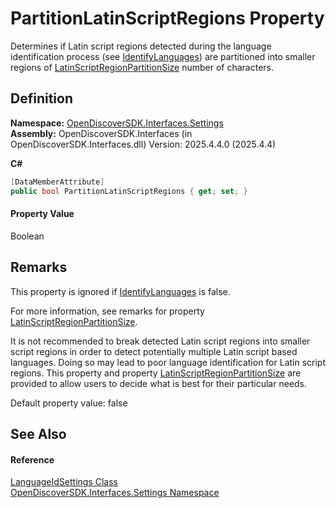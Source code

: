 # PartitionLatinScriptRegions Property


Determines if Latin script regions detected during the language identification process (see <a href="950462d6-20db-2c1e-674e-362ea7c8ee45">IdentifyLanguages</a>) are partitioned into smaller regions of <a href="725e702d-71d3-8023-d553-ec65843f06de">LatinScriptRegionPartitionSize</a> number of characters.



## Definition
**Namespace:** <a href="a1516a26-c3bc-5b32-80d1-92d32506d831">OpenDiscoverSDK.Interfaces.Settings</a>  
**Assembly:** OpenDiscoverSDK.Interfaces (in OpenDiscoverSDK.Interfaces.dll) Version: 2025.4.4.0 (2025.4.4)

**C#**
``` C#
[DataMemberAttribute]
public bool PartitionLatinScriptRegions { get; set; }
```



#### Property Value
Boolean

## Remarks

This property is ignored if <a href="950462d6-20db-2c1e-674e-362ea7c8ee45">IdentifyLanguages</a> is false.

For more information, see remarks for property <a href="725e702d-71d3-8023-d553-ec65843f06de">LatinScriptRegionPartitionSize</a>.

It is not recommended to break detected Latin script regions into smaller script regions in order to detect potentially multiple Latin script based languages. Doing so may lead to poor language identification for Latin script regions. This property and property <a href="725e702d-71d3-8023-d553-ec65843f06de">LatinScriptRegionPartitionSize</a> are provided to allow users to decide what is best for their particular needs.

Default property value: false


## See Also


#### Reference
<a href="f87fd20f-aaa8-70a5-cfc1-25deeaad8361">LanguageIdSettings Class</a>  
<a href="a1516a26-c3bc-5b32-80d1-92d32506d831">OpenDiscoverSDK.Interfaces.Settings Namespace</a>  

